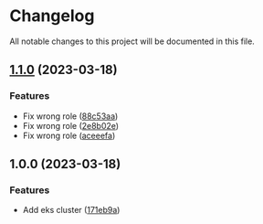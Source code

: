 # Changelog

All notable changes to this project will be documented in this file.

## [1.1.0](https://github.com/easy-modules/terraform-easy-eks/compare/v1.0.0...v1.1.0) (2023-03-18)


### Features

* Fix wrong role ([88c53aa](https://github.com/easy-modules/terraform-easy-eks/commit/88c53aafc1f395575f97e3fdac1c55513b57a5d9))
* Fix wrong role ([2e8b02e](https://github.com/easy-modules/terraform-easy-eks/commit/2e8b02eae9f91ac2ca8aa245d97b9805c8172d14))
* Fix wrong role ([aceeefa](https://github.com/easy-modules/terraform-easy-eks/commit/aceeefa44c44d6f0cd5ee3fe629f123d0a2c11f2))

## 1.0.0 (2023-03-18)


### Features

* Add eks cluster ([171eb9a](https://github.com/easy-modules/terraform-easy-eks/commit/171eb9ac6969705a47d5c8ce21a253140c4b93a3))
